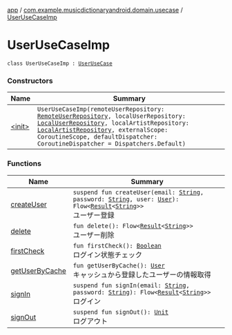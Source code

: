 [app](../../index.md) / [com.example.musicdictionaryandroid.domain.usecase](../index.md) / [UserUseCaseImp](./index.md)

# UserUseCaseImp

`class UserUseCaseImp : `[`UserUseCase`](../-user-use-case/index.md)

### Constructors

| Name | Summary |
|---|---|
| [&lt;init&gt;](-init-.md) | `UserUseCaseImp(remoteUserRepository: `[`RemoteUserRepository`](../../com.example.musicdictionaryandroid.data.repository/-remote-user-repository/index.md)`, localUserRepository: `[`LocalUserRepository`](../../com.example.musicdictionaryandroid.data.repository/-local-user-repository/index.md)`, localArtistRepository: `[`LocalArtistRepository`](../../com.example.musicdictionaryandroid.data.repository/-local-artist-repository/index.md)`, externalScope: CoroutineScope, defaultDispatcher: CoroutineDispatcher = Dispatchers.Default)` |

### Functions

| Name | Summary |
|---|---|
| [createUser](create-user.md) | `suspend fun createUser(email: `[`String`](https://kotlinlang.org/api/latest/jvm/stdlib/kotlin/-string/index.html)`, password: `[`String`](https://kotlinlang.org/api/latest/jvm/stdlib/kotlin/-string/index.html)`, user: `[`User`](../../com.example.musicdictionaryandroid.domain.model.entity/-user/index.md)`): Flow<`[`Result`](../../com.example.musicdictionaryandroid.domain.model.value/-result/index.md)`<`[`String`](https://kotlinlang.org/api/latest/jvm/stdlib/kotlin/-string/index.html)`>>`<br>ユーザー登録 |
| [delete](delete.md) | `fun delete(): Flow<`[`Result`](../../com.example.musicdictionaryandroid.domain.model.value/-result/index.md)`<`[`String`](https://kotlinlang.org/api/latest/jvm/stdlib/kotlin/-string/index.html)`>>`<br>ユーザー削除 |
| [firstCheck](first-check.md) | `fun firstCheck(): `[`Boolean`](https://kotlinlang.org/api/latest/jvm/stdlib/kotlin/-boolean/index.html)<br>ログイン状態チェック |
| [getUserByCache](get-user-by-cache.md) | `fun getUserByCache(): `[`User`](../../com.example.musicdictionaryandroid.domain.model.entity/-user/index.md)<br>キャッシュから登録したユーザーの情報取得 |
| [signIn](sign-in.md) | `suspend fun signIn(email: `[`String`](https://kotlinlang.org/api/latest/jvm/stdlib/kotlin/-string/index.html)`, password: `[`String`](https://kotlinlang.org/api/latest/jvm/stdlib/kotlin/-string/index.html)`): Flow<`[`Result`](../../com.example.musicdictionaryandroid.domain.model.value/-result/index.md)`<`[`String`](https://kotlinlang.org/api/latest/jvm/stdlib/kotlin/-string/index.html)`>>`<br>ログイン |
| [signOut](sign-out.md) | `suspend fun signOut(): `[`Unit`](https://kotlinlang.org/api/latest/jvm/stdlib/kotlin/-unit/index.html)<br>ログアウト |
